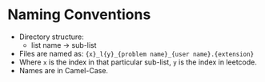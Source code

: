# Naming Conventions
+ Directory structure:
    + list name -> sub-list
+ Files are named as: `{x}_l{y}_{problem name}_{user name}.{extension}`
+ Where `x` is the index in that particular sub-list, `y` is the index in leetcode.
+ Names are in Camel-Case.